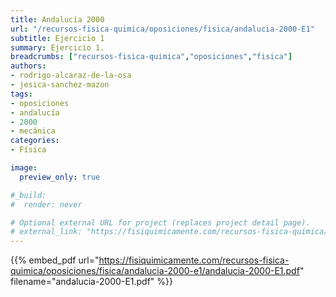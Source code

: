```yaml
---
title: Andalucía 2000
url: "/recursos-fisica-quimica/oposiciones/fisica/andalucia-2000-E1"
subtitle: Ejercicio 1
summary: Ejercicio 1.
breadcrumbs: ["recursos-fisica-quimica","oposiciones","fisica"]
authors:
- rodrigo-alcaraz-de-la-osa
- jesica-sanchez-mazon
tags:
- oposiciones
- andalucía
- 2000
- mecánica
categories:
- Física

image:
  preview_only: true

#_build:
#  render: never

# Optional external URL for project (replaces project detail page).
# external_link: "https://fisiquimicamente.com/recursos-fisica-quimica/oposiciones/fisica/andalucia-2000-e1/andalucia-2000-E1.pdf"
---
```


{{% embed_pdf url="https://fisiquimicamente.com/recursos-fisica-quimica/oposiciones/fisica/andalucia-2000-e1/andalucia-2000-E1.pdf" filename="andalucia-2000-E1.pdf" %}}